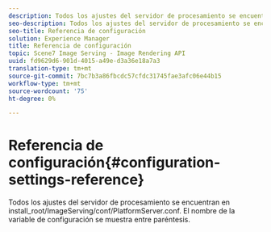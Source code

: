 ```yaml
---
description: Todos los ajustes del servidor de procesamiento se encuentran en install_root/ImageServing/conf/PlatformServer.conf. El nombre de la variable de configuración se muestra entre paréntesis.
seo-description: Todos los ajustes del servidor de procesamiento se encuentran en install_root/ImageServing/conf/PlatformServer.conf. El nombre de la variable de configuración se muestra entre paréntesis.
seo-title: Referencia de configuración
solution: Experience Manager
title: Referencia de configuración
topic: Scene7 Image Serving - Image Rendering API
uuid: fd9629d6-901d-4015-a49e-d3a36e18a7a3
translation-type: tm+mt
source-git-commit: 7bc7b3a86fbcdc57cfdc31745fae3afc06e44b15
workflow-type: tm+mt
source-wordcount: '75'
ht-degree: 0%

---
```



# Referencia de configuración{#configuration-settings-reference}

Todos los ajustes del servidor de procesamiento se encuentran en install_root/ImageServing/conf/PlatformServer.conf. El nombre de la variable de configuración se muestra entre paréntesis.


